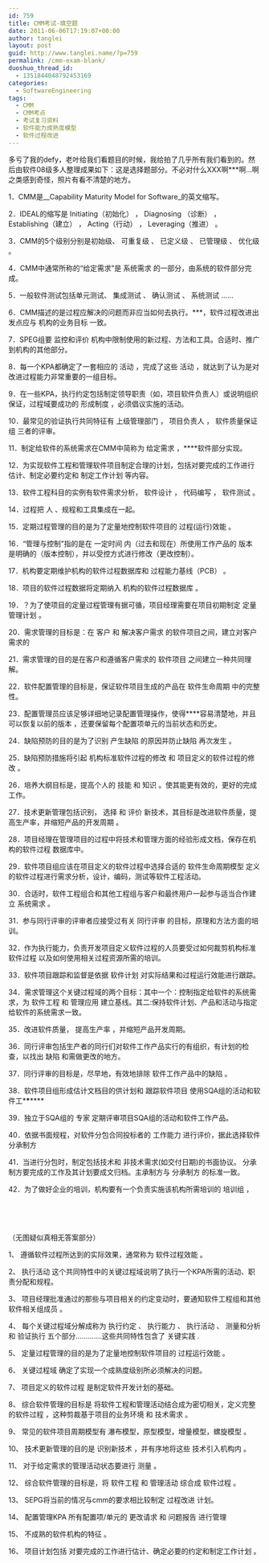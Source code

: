```yaml
---
id: 759
title: CMM考试-填空题
date: 2011-06-06T17:19:07+00:00
author: tanglei
layout: post
guid: http://www.tanglei.name/?p=759
permalink: /cmm-exam-blank/
duoshuo_thread_id:
  - 1351844048792453169
categories:
  - SoftwareEngineering
tags:
  - CMM
  - CMM考点
  - 考试复习资料
  - 软件能力成熟度模型
  - 软件过程改进
---
```

多亏了我的defy，老叶给我们看题目的时候，我给拍了几乎所有我们看到的。然后由软件08级多人整理成果如下：这是选择题部分。不必对什么XXX啊\***啊&#8230;啊之类感到奇怪，照片有看不清楚的地方。

1．CMM是_\_Capability Maturity Model for Software\_的英文缩写。

2．IDEAL的缩写是 Initiating（初始化） ， Diagnosing （诊断） ， Establishing（建立） ， Acting（行动） ， Leveraging（推进） 。

3．CMM的5个级别分别是初始级、 可重复级 、 已定义级 、 已管理级 、 优化级 。

4．CMM中通常所称的“给定需求”是 系统需求 的一部分，由系统的软件部分完成。

5．一般软件测试包括单元测试、 集成测试 、 确认测试 、 系统测试 ……

6．CMM描述的是过程应解决的问题而非应当如何去执行。\***，软件过程改进出发点应与 机构的业务目标 一致。

7．SPEG组要 监控和评价 机构中限制使用的新过程、方法和工具。合适时、推广到机构的其他部分。

8．每一个KPA都确定了一套相应的 活动 ，完成了这些 活动 ，就达到了认为是对改进过程能力非常重要的一组目标。

9．在一些KPA，执行约定包括制定领导职责（如，项目软件负责人）或说明组织保证，过程域要成功的 形成制度 ，必须倡议实施的活动。

10．最常见的验证执行共同特征有 上级管理部门 ， 项目负责人 ， 软件质量保证组 三者的评审。

11．制定给软件的系统需求在CMM中简称为 给定需求 ，\****软件部分实现。

12．为实现软件工程和管理软件项目制定合理的计划，包括对要完成的工作进行估计、制定必要约定和 制定工作计划 等内容。

13．软件工程科目的实例有软件需求分析， 软件设计 ， 代码编写 ， 软件测试 。

14．过程把 人 、规程和工具集成在一起。

15．定期过程管理的目的是为了定量地控制软件项目的 过程(运行)效能 。

16．“管理与控制”指的是在 一定时间 内（过去和现在）所使用工作产品的 版本 是明确的（版本控制），并以受控方式进行修改（更改控制）。

17．机构要定期维护机构的软件过程数据库和 过程能力基线（PCB） 。

18．项目的软件过程数据将定期纳入 机构的软件过程数据库 。

19．？为了使项目的定量过程管理有据可循，项目经理需要在项目初期制定 定量管理计划 。

20．需求管理的目标是：在 客户 和 解决客户需求 的软件项目之间，建立对客户需求的

21．需求管理的目的是在客户和遵循客户需求的 软件项目 之间建立一种共同理解。

22．软件配置管理的目标是，保证软件项目生成的产品在 软件生命周期 中的完整性。

23．配置管理员应该足够详细地记录配置管理操作，使得\****容易清楚地，并且可以恢复以前的版本 ，还要保留每个配置项单元的当前状态和历史。

24．缺陷预防的目的是为了识别 产生缺陷 的原因并防止缺陷 再次发生 。

25．缺陷预防措施将引起 机构标准软件过程的修改 和 项目定义的软件过程的修改 。

26．培养大纲目标是，提高个人的 技能 和 知识 。使其能更有效的，更好的完成工作。

27．技术更新管理包括识别， 选择 和 评价 新技术，其目标是改进软件质量，提高生产率，并缩短产品的开发周期 。

28．项目经理在管理项目的过程中将技术和管理方面的经验形成文档，保存在机构的软件过程 数据库中。

29．软件项目组应该在项目定义的软件过程中选择合适的 软件生命周期模型 定义的软件过程进行需求分析，设计，编码，测试等软件工程活动。

30．合适时，软件工程组合和其他工程组与客户和最终用户一起参与适当合作建立 系统需求 。

31．参与同行评审的评审者应接受过有关 同行评审 的目标，原理和方法方面的培训。

32．作为执行能力，负责开发项目定义软件过程的人员要受过如何裁剪机构标准软件过程 以及如何使用相关过程资源所需的培训。

33．软件项目跟踪和监督是依据 软件计划 对实际结果和过程运行效能进行跟踪。

34．需求管理这个关键过程域的两个目标：其中一个：控制指定给软件的系统需求，为 软件工程 和 管理应用 建立基线。其二:保持软件计划、产品和活动与指定给软件的系统需求一致。

35．改进软件质量， 提高生产率 ，并缩短产品开发周期。

36．同行评审包括生产者的同行们对软件工作产品实行的有组织，有计划的检查，以找出 缺陷 和需做更改的地方。

37．同行评审的目标是，尽早地，有效地排除 软件工作产品中的缺陷 。

38．软件项目组形成估计文档目的供计划和 跟踪软件项目 使用SQA组的活动和软件工\***\***\****

39．独立于SQA组的 专家 定期评审项目SQA组的活动和软件工作产品。

40．依据书面规程，对软件分包合同投标者的 工作能力 进行评价，据此选择软件分承制方

41．当进行分包时，制定包括技术和 非技术需求(如交付日期)的书面协议。 分承制方要完成的工作及其计划要成文归档。主承制方与 分承制方 的标准一致。

42．为了做好企业的培训，机构要有一个负责实施该机构所需培训的 培训组 ，

&nbsp;

&nbsp;

（无图疑似真相无答案部分）

1、 遵循软件过程所达到的实际效果，通常称为 软件过程效能 。

2、 执行活动 这个共同特性中的关键过程域说明了执行一个KPA所需的活动、职责分配和规程。

3、 项目经理批准通过的那些与项目相关的约定变动时，要通知软件工程组和其他软件相关组成员 。

4、 每个关键过程域分解成称为 执行约定 、 执行能力 、 执行活动 、 测量和分析 和 验证执行 五个部分………….这些共同特性包含了 关键实践 .

5、 定量过程管理的目的是为了定量地控制软件项目的 过程运行效能 。

6、 关键过程域 确定了实现一个成熟度级别所必须解决的问题。

7、 项目定义的软件过程 是制定软件开发计划的基础。

8、 综合软件管理的目标是 将软件工程和管理活动结合成为密切相关，定义完整的软件过程 ，这种剪裁基于项目的业务环境 和 技术需求 。

9、 常见的软件项目周期模型有 瀑布模型，原型模型，增量模型，螺旋模型 。

10、 技术更新管理的目的是 识别新技术 ，并有序地将这些 技术引入机构内 。

11、 对于给定需求的管理活动状态要进行 测量 。

12、 综合软件管理的目标是，将 软件工程 和 管理活动 综合成 软件过程 。

13、 SEPG将当前的情况与cmm的要求相比较制定 过程改进 计划。

14、 配置管理KPA 所有配置项/单元的 更改请求 和 问题报告 进行管理

15、 不成熟的软件机构的特征 。

16、 项目计划包括 对要完成的工作进行估计、确定必要的约定和制定工作计划 。